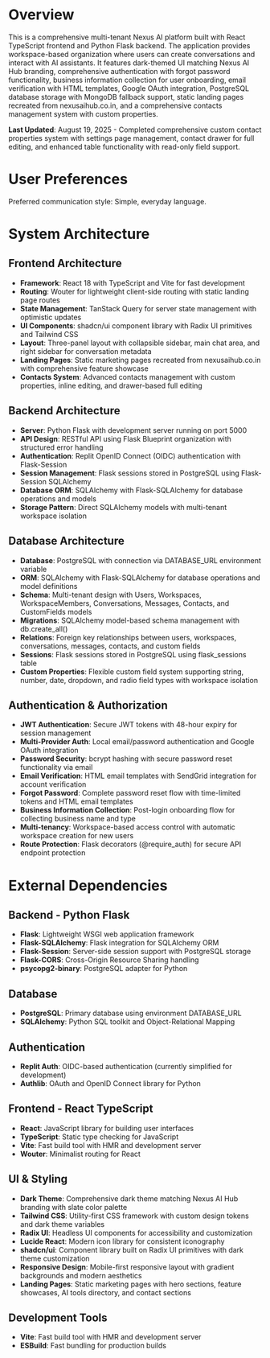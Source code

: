 # Overview

This is a comprehensive multi-tenant Nexus AI platform built with React TypeScript frontend and Python Flask backend. The application provides workspace-based organization where users can create conversations and interact with AI assistants. It features dark-themed UI matching Nexus AI Hub branding, comprehensive authentication with forgot password functionality, business information collection for user onboarding, email verification with HTML templates, Google OAuth integration, PostgreSQL database storage with MongoDB fallback support, static landing pages recreated from nexusaihub.co.in, and a comprehensive contacts management system with custom properties.

**Last Updated**: August 19, 2025 - Completed comprehensive custom contact properties system with settings page management, contact drawer for full editing, and enhanced table functionality with read-only field support.

# User Preferences

Preferred communication style: Simple, everyday language.

# System Architecture

## Frontend Architecture
- **Framework**: React 18 with TypeScript and Vite for fast development
- **Routing**: Wouter for lightweight client-side routing with static landing page routes
- **State Management**: TanStack Query for server state management with optimistic updates
- **UI Components**: shadcn/ui component library with Radix UI primitives and Tailwind CSS
- **Layout**: Three-panel layout with collapsible sidebar, main chat area, and right sidebar for conversation metadata
- **Landing Pages**: Static marketing pages recreated from nexusaihub.co.in with comprehensive feature showcase
- **Contacts System**: Advanced contacts management with custom properties, inline editing, and drawer-based full editing

## Backend Architecture
- **Server**: Python Flask with development server running on port 5000
- **API Design**: RESTful API using Flask Blueprint organization with structured error handling
- **Authentication**: Replit OpenID Connect (OIDC) authentication with Flask-Session
- **Session Management**: Flask sessions stored in PostgreSQL using Flask-Session SQLAlchemy
- **Database ORM**: SQLAlchemy with Flask-SQLAlchemy for database operations and models
- **Storage Pattern**: Direct SQLAlchemy models with multi-tenant workspace isolation

## Database Architecture
- **Database**: PostgreSQL with connection via DATABASE_URL environment variable
- **ORM**: SQLAlchemy with Flask-SQLAlchemy for database operations and model definitions
- **Schema**: Multi-tenant design with Users, Workspaces, WorkspaceMembers, Conversations, Messages, Contacts, and CustomFields models
- **Migrations**: SQLAlchemy model-based schema management with db.create_all()
- **Relations**: Foreign key relationships between users, workspaces, conversations, messages, contacts, and custom fields
- **Sessions**: Flask sessions stored in PostgreSQL using flask_sessions table
- **Custom Properties**: Flexible custom field system supporting string, number, date, dropdown, and radio field types with workspace isolation

## Authentication & Authorization
- **JWT Authentication**: Secure JWT tokens with 48-hour expiry for session management
- **Multi-Provider Auth**: Local email/password authentication and Google OAuth integration
- **Password Security**: bcrypt hashing with secure password reset functionality via email
- **Email Verification**: HTML email templates with SendGrid integration for account verification
- **Forgot Password**: Complete password reset flow with time-limited tokens and HTML email templates
- **Business Information Collection**: Post-login onboarding flow for collecting business name and type
- **Multi-tenancy**: Workspace-based access control with automatic workspace creation for new users
- **Route Protection**: Flask decorators (@require_auth) for secure API endpoint protection

# External Dependencies

## Backend - Python Flask
- **Flask**: Lightweight WSGI web application framework
- **Flask-SQLAlchemy**: Flask integration for SQLAlchemy ORM
- **Flask-Session**: Server-side session support with PostgreSQL storage
- **Flask-CORS**: Cross-Origin Resource Sharing handling
- **psycopg2-binary**: PostgreSQL adapter for Python

## Database
- **PostgreSQL**: Primary database using environment DATABASE_URL
- **SQLAlchemy**: Python SQL toolkit and Object-Relational Mapping

## Authentication
- **Replit Auth**: OIDC-based authentication (currently simplified for development)
- **Authlib**: OAuth and OpenID Connect library for Python

## Frontend - React TypeScript
- **React**: JavaScript library for building user interfaces
- **TypeScript**: Static type checking for JavaScript
- **Vite**: Fast build tool with HMR and development server
- **Wouter**: Minimalist routing for React

## UI & Styling
- **Dark Theme**: Comprehensive dark theme matching Nexus AI Hub branding with slate color palette
- **Tailwind CSS**: Utility-first CSS framework with custom design tokens and dark theme variables
- **Radix UI**: Headless UI components for accessibility and customization
- **Lucide React**: Modern icon library for consistent iconography
- **shadcn/ui**: Component library built on Radix UI primitives with dark theme customization
- **Responsive Design**: Mobile-first responsive layout with gradient backgrounds and modern aesthetics
- **Landing Pages**: Static marketing pages with hero sections, feature showcases, AI tools directory, and contact sections

## Development Tools
- **Vite**: Fast build tool with HMR and development server
- **ESBuild**: Fast bundling for production builds